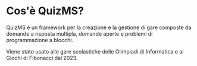 # Cos'è QuizMS?

QuizMS è un framework per la creazione e la gestione di gare composte da domande a risposta multipla, domande aperte e problemi di programmazione a blocchi.

Viene stato usato alle gare scolastiche delle Olimpiadi di Informatica e ai Giochi di Fibonacci dal 2023.
